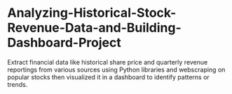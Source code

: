 # Analyzing-Historical-Stock-Revenue-Data-and-Building-Dashboard-Project
Extract financial data like historical share price and quarterly revenue reportings from various sources using Python libraries and webscraping on popular stocks then visualized it in a dashboard to identify patterns or trends.
